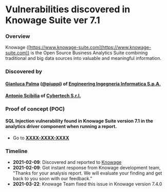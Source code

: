 
# Vulnerabilities discovered in Knowage Suite ver 7.1

### Overview
Knowage ([https://www.knowage-suite.com](https://www.knowage-suite.com)) is the Open Source Business Analytics Suite combining traditional and big data sources into valuable and meaningful information.

### Discovered by
#### [Gianluca Palma](https://www.linkedin.com/in/piuppi/) ([@piuppi](https://twitter.com/piuppi)) of [Engineering Ingegneria Informatica S.p.A.](https://www.eng.it)
#### [Antonio Scibilia](https://www.linkedin.com/in/nynuz/) of [Cybertech S.r.l.](https://cybertech.eu)
 
### Proof of concept (POC)

#### SQL Injection vulnerability found in Knowage Suite version 7.1 in the analytics driver component when running a report.

- Go to **[XXXX-XXXX-XXXX](SQLi-KnowageSuite.md)**

### Timeline
- **2021-02-09**: Discovered and reported to [Knowage](https://www.knowage-suite.com)
- **2021-02-09**: Got instant response from Knowage development team, "Thanks for your analysis report. We will evaluate your finding and get back to you soon with our feedback."
- **2021-03-22**: Knowage Team fixed this issue in Knowage version 7.4.0
